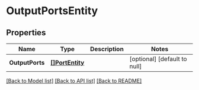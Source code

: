 # OutputPortsEntity

## Properties
Name | Type | Description | Notes
------------ | ------------- | ------------- | -------------
**OutputPorts** | [**[]PortEntity**](PortEntity.md) |  | [optional] [default to null]

[[Back to Model list]](../README.md#documentation-for-models) [[Back to API list]](../README.md#documentation-for-api-endpoints) [[Back to README]](../README.md)


